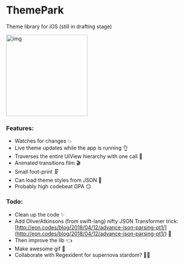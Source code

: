 # ThemePark   
Theme library for iOS (still in drafting stage)

<img width="222" alt="img" src="https://rawgit.com/stylekit/img/master/ThemeLib.gif">  

### Features:
- Watches for changes 💥
- Live theme updates while the app is running 👌
- Traverses the entire UIView hierarchy with one call 🤯
- Animated transitions film 🎬
- Small foot-print 🗜
- Can load theme styles from JSON 🤠
- Probably high codebeat GPA 😏

### Todo:
- Clean up the code ✨
- Add OliverAtkinsons (from swift-lang) nifty JSON Transformer trick: [http://eon.codes/blog/2018/04/12/advance-json-parsing-pt1/](http://eon.codes/blog/2018/04/12/advance-json-parsing-pt1/) 👊 
- Then improve the lib 👈
- Make awesome gif 💪
- Collaborate with Regexident for supernova stardom? 🤔🤷
